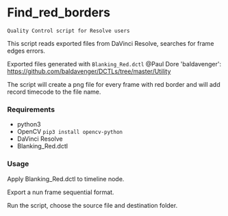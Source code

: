# Find_red_borders
`Quality Control script for Resolve users`

This script reads exported files from DaVinci Resolve, searches for frame edges errors.
 
Exported files generated with `Blanking_Red.dctl`
@Paul Dore 'baldavenger': https://github.com/baldavenger/DCTLs/tree/master/Utility

The script will create a png file for every frame with red border and will add record timecode to the file name.
### Requirements
* python3
* OpenCV
`pip3 install opencv-python`
* DaVinci Resolve
* Blanking_Red.dctl

### Usage
Apply Blanking_Red.dctl to timeline node. 

Export a nun frame sequential format.

Run the script, choose the source file and destination folder.

